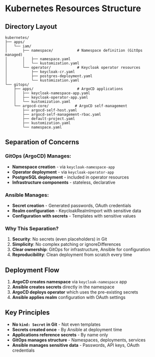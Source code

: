 # Kubernetes Resources Structure

## Directory Layout

```
kubernetes/
├── apps/
│   └── iam/
│       ├── namespace/           # Namespace definition (GitOps managed)
│       │   ├── namespace.yaml
│       │   └── kustomization.yaml
│       └── operator/            # Keycloak operator resources
│           ├── keycloak-cr.yaml
│           ├── postgres-deployment.yaml
│           └── kustomization.yaml
└── gitops/
    ├── apps/                    # ArgoCD applications
    │   ├── keycloak-namespace-app.yaml
    │   ├── keycloak-operator-app.yaml
    │   └── kustomization.yaml
    └── argocd-core/            # ArgoCD self-management
        ├── argocd-self-host.yaml
        ├── argocd-self-management-rbac.yaml
        ├── default-project.yaml
        ├── kustomization.yaml
        └── namespace.yaml
```

## Separation of Concerns

### GitOps (ArgoCD) Manages:
- **Namespace creation** - via `keycloak-namespace-app`
- **Operator deployment** - via `keycloak-operator-app`
- **PostgreSQL deployment** - included in operator resources
- **Infrastructure components** - stateless, declarative

### Ansible Manages:
- **Secret creation** - Generated passwords, OAuth credentials
- **Realm configuration** - KeycloakRealmImport with sensitive data
- **Configuration with secrets** - Templates with sensitive values

### Why This Separation?

1. **Security**: No secrets (even placeholders) in Git
2. **Simplicity**: No complex patching or ignoreDifferences
3. **Clear ownership**: GitOps for infrastructure, Ansible for configuration
4. **Reproducibility**: Clean deployment from scratch every time

## Deployment Flow

1. **ArgoCD creates namespace** via `keycloak-namespace` app
2. **Ansible creates secrets** directly in the namespace
3. **ArgoCD deploys operator** which uses the pre-existing secrets
4. **Ansible applies realm** configuration with OAuth settings

## Key Principles

- **No `kind: Secret` in Git** - Not even templates
- **Secrets created once** - By Ansible at deployment time
- **Applications reference secrets** - By name only
- **GitOps manages structure** - Namespaces, deployments, services
- **Ansible manages sensitive data** - Passwords, API keys, OAuth credentials